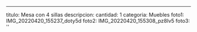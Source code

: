 ---
titulo: Mesa con 4 sillas
descripcion: 
cantidad: 1
categoria: Muebles
foto1: IMG_20220420_155237_doty5d
foto2: IMG_20220420_155308_pz8lv5
foto3: ''
